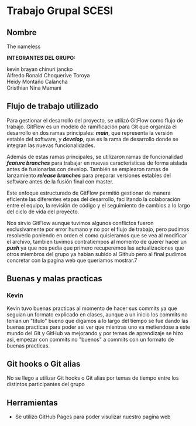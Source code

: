 # Trabajo Grupal SCESI
## Nombre
The nameless

**INTEGRANTES DEL GRUPO:**

kevin brayan chinuri jancko <br>
Alfredo Ronald Choquerive Toroya <br>
Heidy Montaño Calancha <br>
Cristhian Nina Mamani <br>

## Flujo de trabajo utilizado
Para gestionar el desarrollo del proyecto, se utilizó GitFlow como flujo de trabajo. GitFlow es un modelo de ramificación para Git que organiza el desarrollo en dos ramas principales: ***main***, que representa la versión estable del software, y ***develop***, que es la rama de desarrollo donde se integran las nuevas funcionalidades.

Además de estas ramas principales, se utilizaron ramas de funcionalidad ***feature branches*** para trabajar en nuevas características de forma aislada antes de fusionarlas con develop. También se emplearon ramas de lanzamiento ***release branches*** para preparar versiones estables del software antes de la fusión final con master.

Este enfoque estructurado de GitFlow permitió gestionar de manera eficiente las diferentes etapas del desarrollo, facilitando la colaboración entre el equipo, la revisión de código y el seguimiento de cambios a lo largo del ciclo de vida del proyecto.

Nos sirvio GitFlow aunque tuvimos algunos conflictos fueron exclusivamente por error humano y no por el flujo de trabajo, pero pudimos resolverlo poniendo en orden el como quisieramos que se vea al modificar el archivo, tambien tuvimos contratiempos al momento de querer hacer un ***push*** ya que nos pedia que primero recuperemos las actualizaciones que otros miembros del grupo ya habian subido al Github pero al final pudimos concretar con la pagina web que queriamos mostrar.7

## Buenas y malas practicas
### Kevin
Kevin tuvo buenas practicas al momento de hacer sus commits ya que seguian un formato explicado en clases, aunque a un inicio los commits no tenian un "titulo" bueno que digamos a lo largo del tiempo se fue dando las buenas practicas para poder asi ver que mientras uno va metiendose a este mundo del Git y GitHub va mejorando y por temas de aprendizaje se hizo asi, empezar con commits no "buenos" a commits con un formato de buenas practicas.
## Git hooks o Git alias
No se llego a utilizar Git hooks o Git alias por temas de tiempo entre los distintos participantes del grupo
## Herramientas
- Se utilizo GitHub Pages para poder visulizar nuestro pagina web